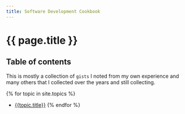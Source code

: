 ```yaml
---
title: Software Development Cookbook
---
```


# {{ page.title }}

## Table of contents
This is mostly a collection of `gists` I noted from my own experience
and many others that I collected over the years and still collecting.

{% for topic in site.topics %}
* [{{topic.title}}]({{topic.url|relative_url}}) 
{% endfor %}